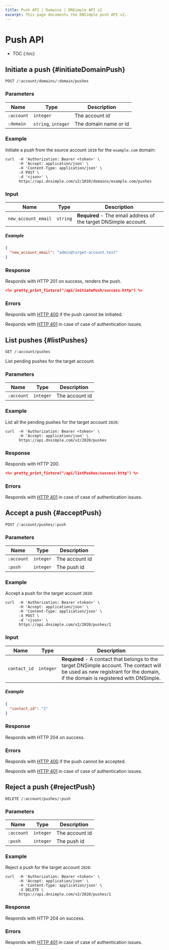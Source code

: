```yaml
---
title: Push API | Domains | DNSimple API v2
excerpt: This page documents the DNSimple push API v2.
---
```


# Push API

* TOC
{:toc}


## Initiate a push {#initiateDomainPush}

    POST /:account/domains/:domain/pushes

### Parameters

Name | Type | Description
-----|------|------------
`:account` | `integer` | The account id
`:domain` | `string`, `integer` | The domain name or id

### Example

Initiate a push from the source account `1010` for the `example.com` domain:

    curl  -H 'Authorization: Bearer <token>' \
          -H 'Accept: application/json' \
          -H 'Content-Type: application/json' \
          -X POST \
          -d '<json>' \
          https://api.dnsimple.com/v2/1010/domains/example.com/pushes

### Input

Name | Type | Description
-----|------|------------
`new_account_email` | `string` | **Required** - The email address of the target DNSimple account.

##### Example

~~~json
{
  "new_account_email": "admin@target-account.test"
}
~~~

### Response

Responds with HTTP 201 on success, renders the push.

~~~json
<%= pretty_print_fixture("/api/initiatePush/success.http") %>
~~~

### Errors

Responds with [HTTP 400](/v2/#bad-request) if the push cannot be initiated.

Responds with [HTTP 401](/v2/#unauthorized) in case of case of authentication issues.

## List pushes {#listPushes}

    GET /:account/pushes

List pending pushes for the target account.

### Parameters

Name | Type | Description
-----|------|------------
`:account` | `integer` | The account id

### Example

List all the pending pushes for the target account `2020`:

    curl  -H 'Authorization: Bearer <token>' \
          -H 'Accept: application/json' \
          https://api.dnsimple.com/v2/2020/pushes

### Response

Responds with HTTP 200.

~~~json
<%= pretty_print_fixture("/api/listPushes/success.http") %>
~~~

### Errors

Responds with [HTTP 401](/v2/#unauthorized) in case of case of authentication issues.

## Accept a push {#acceptPush}

    POST /:account/pushes/:push

### Parameters

Name | Type | Description
-----|------|------------
`:account` | `integer` | The account id
`:push` | `integer` | The push id

### Example

Accept a push for the target account `2020`:

    curl  -H 'Authorization: Bearer <token>' \
          -H 'Accept: application/json' \
          -H 'Content-Type: application/json' \
          -X POST \
          -d '<json>' \
          https://api.dnsimple.com/v2/2020/pushes/1

### Input

Name | Type | Description
-----|------|------------
`contact_id` | `integer` | **Required** - A contact that belongs to the target DNSimple account. The contact will be used as new registrant for the domain, if the domain is registered with DNSimple.

##### Example

~~~json
{
  "contact_id": "2"
}
~~~

### Response

Responds with HTTP 204 on success.

### Errors

Responds with [HTTP 400](/v2/#bad-request) if the push cannot be accepted.

Responds with [HTTP 401](/v2/#unauthorized) in case of case of authentication issues.


## Reject a push {#rejectPush}

    DELETE /:account/pushes/:push

### Parameters

Name | Type | Description
-----|------|------------
`:account` | `integer` | The account id
`:push` | `integer` | The push id

### Example

Reject a push for the target account `2020`:

    curl  -H 'Authorization: Bearer <token>' \
          -H 'Accept: application/json' \
          -H 'Content-Type: application/json' \
          -X DELETE \
          https://api.dnsimple.com/v2/2020/pushes/1

### Response

Responds with HTTP 204 on success.

### Errors

Responds with [HTTP 401](/v2/#unauthorized) in case of case of authentication issues.
